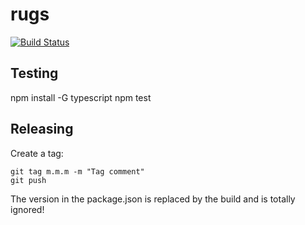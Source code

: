 # rugs

[![Build Status](https://travis-ci.org/atomist/rug-utils.svg?branch=master)](https://travis-ci.org/atomist/rug-utils)

## Testing

npm install -G typescript
npm test

## Releasing

Create a tag:

```shell
git tag m.m.m -m "Tag comment"
git push
```
The version in the package.json is replaced by the build and is totally ignored!
